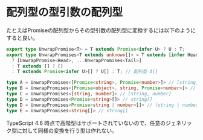 # 配列型の型引数の配列型

たとえばPromiseの配列型からその型引数の配列型に変換するには以下のようにすると良い。

```ts
export type UnwrapPromise<T> = T extends Promise<infer U> ? U : T;
export type UnwrapPromises<T extends unknown[]> = T extends [infer Head, ...infer Tail] // タプル型 [A, B, C]
  ? [UnwrapPromise<Head>, ...UnwrapPromises<Tail>]
  : T extends [] ? []
  : T extends Promise<infer U>[] ? U[] : T; // 配列型 A[]

type A = UnwrapPromises<[Promise<string>, Promise<number>]> // [string, number]
type B = UnwrapPromises<[Promise<object>, string, Promise<number>]> // [object, string, number]
type C = UnwrapPromises<[string, number]> // [string, number]
type D = UnwrapPromises<Promise<string>[]> // string[]
type D = UnwrapPromises<Promise<string | number>[]> // (string | number)[]
type E = UnwrapPromises<string[]> // string[]
```

TypeScript 4.6 時点で高階型はサポートされていないので、任意のジェネリック型に対して同様の変換を行う型は作れない。

